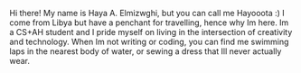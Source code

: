 Hi there! My name is Haya A. Elmizwghi, but you can call me Hayooota :) I come from Libya but have a penchant for travelling, hence why Im here. Im a CS+AH student and I pride myself on living in the intersection of creativity and technology. When Im not writing or coding, you can find me swimming laps in the nearest body of water, or sewing a dress that Ill never actually wear.
